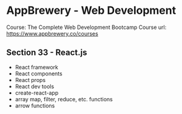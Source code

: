 # AppBrewery - Web Development

Course: The Complete Web Development Bootcamp
Course url: https://www.appbrewery.co/courses

## Section 33 - React.js

- React framework
- React components
- React props
- React dev tools
- create-react-app
- array map, filter, reduce, etc. functions
- arrow functions
